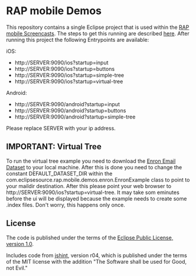 RAP mobile Demos
================

This repository contains a single Eclipse project that is used within the [RAP mobile Screencasts](http://rapmobile.eclipsesource.com/demos/). The steps to get this running are described [here](http://rapmobile.eclipsesource.com/developers/getting-started/). After running this project the following Entrypoints are available:

iOS:

* http://SERVER:9090/ios?startup=input
* http://SERVER:9090/ios?startup=buttons
* http://SERVER:9090/ios?startup=simple-tree
* http://SERVER:9090/ios?startup=virtual-tree

Android:

* http://SERVER:9090/android?startup=input
* http://SERVER:9090/android?startup=buttons
* http://SERVER:9090/android?startup=simple-tree

Please replace SERVER with your ip address.

IMPORTANT: Virtual Tree
-----------------------
To run the virtual tree example you need to download the [Enron Email Dataset](http://www.cs.cmu.edu/~enron/) 
to your local machine. After this is done you need to change the constant DEFAULT_DATASET_DIR within the 
com.eclipsesource.rap.mobile.demos.enron.EnronExample class to point to your maildir destination.
After this please point your web browser to http://SERVER:9090/ios?startup=virtual-tree. It may take som eminutes before
the ui will be displayed because the example needs to create some .index files. Don't worry, this happens only once.

License
-------

The code is published under the terms of the [Eclipse Public License, version 1.0](http://www.eclipse.org/legal/epl-v10.html).

Includes code from [jshint](https://github.com/jshint/jshint/), version r04, which is published under the terms of the MIT license with the addition "The Software shall be used for Good, not Evil."